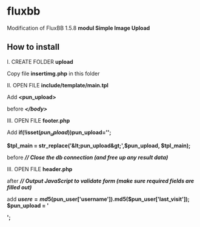 # fluxbb
Modification of FluxBB 1.5.8  <strong>modul Simple Image Upload</strong>

<h2>How to install</h2>

I. CREATE FOLDER <strong>upload</strong>

Copy file <strong>insertimg.php</strong> in this folder



II. OPEN FILE <strong>include/template/main.tpl</strong>

Add <strong>&lt;pun_upload&gt;</strong>

before <i><strong>&lt;/body&gt;</strong></i>



III. OPEN FILE <strong>footer.php</strong>

Add  <strong>if(!isset($pun_upload))$pun_upload='';</strong>

<strong>$tpl_main = str_replace('&lt;pun_upload&gt;',$pun_upload, $tpl_main);</strong>

before <i><strong>// Close the db connection (and free up any result data)</strong></i>



III. OPEN FILE <strong>header.php</strong>



after <i><strong>// Output JavaScript to validate form (make sure required fields are filled out)</strong></i>

add 
<strong>
$usere=md5($pun_user['username']).md5($pun_user['last_visit']);
$pun_upload = '
<script type="text/javascript">
if (document.all||document.getElementById){
var ule=document.getElementsByTagName("ul");
for(i=0;i<ule.length;i+=1){if(ule[i].className=="bblinks")
{ ule[i].innerHTML+=\'<li><span><a href="upload/insertimg.php?code='.$usere.'" onclick="return winupload(this.href,\\\'gest\\\',\\\'resizable=yes,location=no,menubar=no,status=no,scrollbars=yes\\\');"><strong>Image</strong></a></span></li>\';
  break;
}}}else document.write();
function winupload(vr1,vr2,vr3)
{ window.open(vr1,vr2,"top=120,left=100,width=800,height=440,vr3");
  return false};
</script>
';
